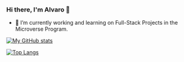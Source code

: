 ### Hi there, I'm Alvaro 👋

<!--
**alvaroiporre/alvaroiporre** is a ✨ _special_ ✨ repository because its `README.md` (this file) appears on your GitHub profile.

Here are some ideas to get you started:

- 🔭 I’m currently working on ...
- 🌱 I’m currently learning ...
- 👯 I’m looking to collaborate on ...
- 🤔 I’m looking for help with ...
- 💬 Ask me about ...
- 📫 How to reach me: ...
- 😄 Pronouns: ...
- ⚡ Fun fact: ...
-->
- 🔭 I’m currently working and learning on Full-Stack Projects in the Microverse Program.

[![My GitHub stats](https://github-readme-stats.vercel.app/api?username=alvaroiporre&show_icons=true&theme=default)](https://github-readme-stats.vercel.app/api?username=alvaroiporre&show_icons=true&theme=default)

[![Top Langs](https://github-readme-stats.vercel.app/api/top-langs/?username=alvaroiporre&layout=donut&langs_count=8&hide=CMake)](https://github-readme-stats.vercel.app/api/top-langs/?username=alvaroiporre&layout=donut&langs_count=8&hide=CMake)
